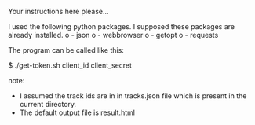 Your instructions here please... 

I used the following python packages. I supposed these packages are already installed.
o - json
o - webbrowser
o - getopt
o - requests


The program can be called like this:

$ ./get-token.sh client_id client_secret

note:
- I assumed the track ids are in in tracks.json file which is present in the current directory.
- The default output file is result.html

